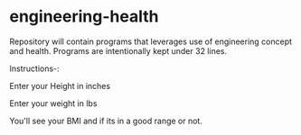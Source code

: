 engineering-health
==================

Repository will contain programs that leverages use of engineering concept and health. Programs are intentionally kept under 32 lines.

Instructions-:

Enter your Height in inches

Enter your weight in lbs

You'll see your BMI and if its in a good range or not.


